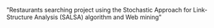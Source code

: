 "Restaurants searching project using the Stochastic Approach for Link-Structure Analysis (SALSA) algorithm and Web mining" 

